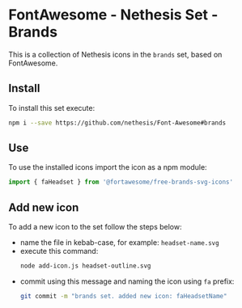 # FontAwesome - Nethesis Set - Brands
This is a collection of Nethesis icons in the `brands` set, based on FontAwesome.

## Install
To install this set execute:
```bash
npm i --save https://github.com/nethesis/Font-Awesome#brands
```

## Use
To use the installed icons import the icon as a npm module:
```javascript
import { faHeadset } from '@fortawesome/free-brands-svg-icons'
```

## Add new icon
To add a new icon to the set follow the steps below:
- name the file in kebab-case, for example: `headset-name.svg`
- execute this command:
  ```bash
  node add-icon.js headset-outline.svg
  ```
- commit using this message and naming the icon using `fa` prefix: 
  ```bash
  git commit -m "brands set. added new icon: faHeadsetName"
  ```
